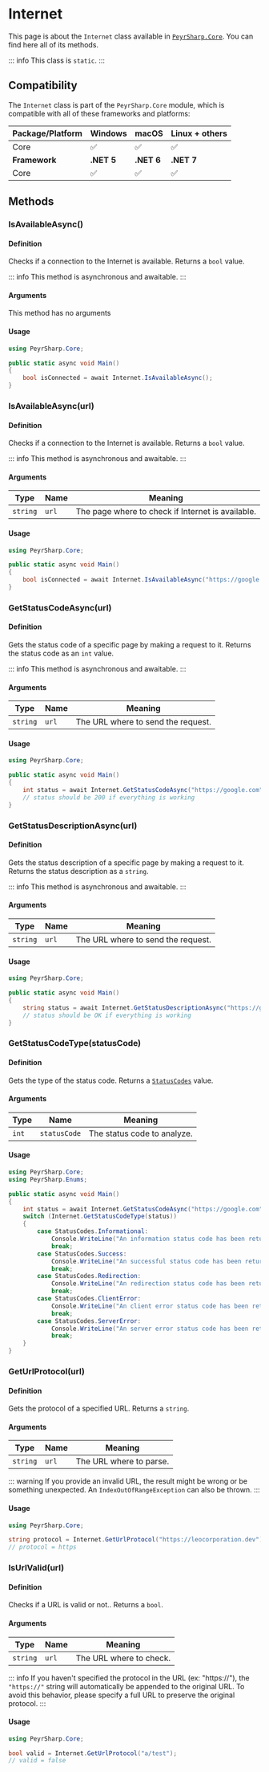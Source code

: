 # Internet
This page is about the `Internet` class available in [`PeyrSharp.Core`](/core.md).
You can find here all of its methods.

::: info
This class is `static`.
:::

## Compatibility

The `Internet` class is part of the `PeyrSharp.Core` module, which is compatible with all of these frameworks and platforms:

| Package/Platform 	| Windows 	| macOS 	| Linux + others 	|
|------------------	|---------	|-------	|----------------	|
| Core            	| ✅       	| ✅     	| ✅              	|
| **Framework**         | **.NET 5** | **.NET 6**  | **.NET 7** |
| Core            	| ✅       	| ✅     	| ✅              	|

## Methods
### IsAvailableAsync()
#### Definition
Checks if a connection to the Internet is available. Returns a `bool` value.

::: info
This method is asynchronous and awaitable.
:::

#### Arguments
This method has no arguments

#### Usage

~~~ c#
using PeyrSharp.Core;

public static async void Main()
{
    bool isConnected = await Internet.IsAvailableAsync();
}
~~~

### IsAvailableAsync(url)
#### Definition
Checks if a connection to the Internet is available. Returns a `bool` value.

::: info
This method is asynchronous and awaitable.
:::

#### Arguments

| Type     	| Name    	| Meaning                       	|
|----------	|---------	|-------------------------------	|
| `string` 	| `url` 	| The page where to check if Internet is available.	|

#### Usage

~~~ c#
using PeyrSharp.Core;

public static async void Main()
{
    bool isConnected = await Internet.IsAvailableAsync("https://google.com");
}
~~~

### GetStatusCodeAsync(url)
#### Definition
Gets the status code of a specific page by making a request to it. Returns the status code as an `int` value.

::: info
This method is asynchronous and awaitable.
:::

#### Arguments

| Type     	| Name    	| Meaning                       	|
|----------	|---------	|-------------------------------	|
| `string` 	| `url` 	| The URL where to send the request.	|

#### Usage

~~~ c#
using PeyrSharp.Core;

public static async void Main()
{
    int status = await Internet.GetStatusCodeAsync("https://google.com");
    // status should be 200 if everything is working
}
~~~

### GetStatusDescriptionAsync(url)
#### Definition
Gets the status description of a specific page by making a request to it. Returns the status description as a `string`.

::: info
This method is asynchronous and awaitable.
:::

#### Arguments

| Type     	| Name    	| Meaning                       	|
|----------	|---------	|-------------------------------	|
| `string` 	| `url` 	| The URL where to send the request.	|

#### Usage

~~~ c#
using PeyrSharp.Core;

public static async void Main()
{
    string status = await Internet.GetStatusDescriptionAsync("https://google.com");
    // status should be OK if everything is working
}
~~~

### GetStatusCodeType(statusCode)
#### Definition
Gets the type of the status code. Returns a [`StatusCodes`](/enumerations.md#statuscodes) value.

#### Arguments

| Type     	| Name    	| Meaning                       	|
|----------	|---------	|-------------------------------	|
| `int` 	| `statusCode` | The status code to analyze.	|

#### Usage

~~~ c#
using PeyrSharp.Core;
using PeyrSharp.Enums;

public static async void Main()
{
    int status = await Internet.GetStatusCodeAsync("https://google.com");
    switch (Internet.GetStatusCodeType(status))
    {
        case StatusCodes.Informational:
            Console.WriteLine("An information status code has been returned.");
            break;
        case StatusCodes.Success:
            Console.WriteLine("An successful status code has been returned.");
            break;
        case StatusCodes.Redirection:
            Console.WriteLine("An redirection status code has been returned.");
            break;
        case StatusCodes.ClientError:
            Console.WriteLine("An client error status code has been returned.");
            break;
        case StatusCodes.ServerError:
            Console.WriteLine("An server error status code has been returned.");
            break;
    }
}
~~~

### GetUrlProtocol(url)
#### Definition
Gets the protocol of a specified URL. Returns a `string`.

#### Arguments

| Type     	| Name    	| Meaning                       	|
|----------	|---------	|-------------------------------	|
| `string` 	| `url` 	| The URL where to parse.	|

::: warning
If you provide an invalid URL, the result might be wrong or be something unexpected. An `IndexOutOfRangeException` can also be thrown.
:::

#### Usage

~~~ c#
using PeyrSharp.Core;

string protocol = Internet.GetUrlProtocol("https://leocorporation.dev");
// protocol = https
~~~

### IsUrlValid(url)
#### Definition
Checks if a URL is valid or not.. Returns a `bool`.

#### Arguments

| Type     	| Name    	| Meaning                       	|
|----------	|---------	|-------------------------------	|
| `string` 	| `url` 	| The URL where to check.	|

::: info
If you haven't specified the protocol in the URL (ex: "https://"), the `"https://"` string will automatically be appended to the original URL. To avoid this behavior, please specify a full URL to preserve the original protocol.
:::

#### Usage

~~~ c#
using PeyrSharp.Core;

bool valid = Internet.GetUrlProtocol("a/test");
// valid = false
~~~
